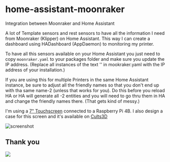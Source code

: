 # home-assistant-moonraker
Integration between Moonraker and Home Assistant


A lot of Template sensors and rest sensors to have all the information I need from Moonraker (Klipper) on Home Assistant.
This way I can create a dashboard using HADashboard (AppDaemon) to monitoring my printer.

To have all this sensors available on your Home Assistant you just need to copy ```moonraker.yaml``` to your packages folder and make sure you update the IP address. (Replace all instances of the text '<moonraker-ip-address>' in mookraker.yaml with the IP address of your installation.)

If you are using this for multiple Printers in the same Home Assistant instance, be sure to adjust all the friendly names so that you don't end up with tha same name-2 (unless that works for you).  Do this before you reload HA or HA will generate all -2 entities and you will need to go thru them in HA and change the friendly names there. (That gets kind of messy.)

I'm using a [7" Touchscreen](https://www.amazon.es/gp/product/B07K32M4LJ/ref=ppx_yo_dt_b_asin_title_o02_s00?ie=UTF8&psc=1) connected to a Raspberry Pi 4B.
I also design a case for this screen and it's available on [Cults3D](https://cults3d.com/en/3d-model/gadget/touchscreen-7-case)

![screenshot](screenshot.png?raw=true)




## Thank you

<a href="https://www.buymeacoffee.com/denkyem" target="_blank"><img src="https://www.buymeacoffee.com/assets/img/custom_images/orange_img.png"></a>
